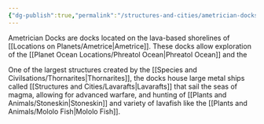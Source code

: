 ```yaml
---
{"dg-publish":true,"permalink":"/structures-and-cities/ametrician-docks/"}
---
```


Ametrician Docks are docks located on the lava-based shorelines of [[Locations on Planets/Ametrice\|Ametrice]]. These docks allow exploration of the [[Planet Ocean Locations/Phreatol Ocean\|Phreatol Ocean]] and the 

One of the largest structures created by the [[Species and Civilsations/Thornarites\|Thornarites]], the docks house large metal ships called [[Structures and Cities/Lavarafts\|Lavarafts]] that sail the seas of magma, allowing for advanced warfare, and hunting of [[Plants and Animals/Stoneskin\|Stoneskin]] and variety of lavafish like the [[Plants and Animals/Mololo Fish\|Mololo Fish]].